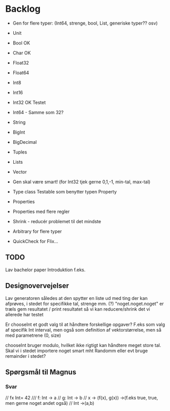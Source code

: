 # Backlog

* Gen for flere typer: (Int64, strenge, bool, List, generiske typer?? osv)
* Unit
* Bool OK
* Char OK
* Float32	
* Float64	
* Int8
* Int16
* Int32 OK Testet
* Int64 - Samme som 32?
* String 
* BigInt
* BigDecimal
* Tuples
* Lists
* Vector

* Gen skal være smart! (for Int32 tjek gerne 0,1,-1, min-tal, max-tal)

* Type class Testable som benytter typen Property
* Properties
* Properties med flere regler 

* Shrink - reducér problemet til det mindste

* Arbitrary for flere typer

* QuickCheck for Flix...

## TODO

Lav bachelor paper
Introduktion f.eks.




## Designovervejelser

Lav generatoren således at den spytter en liste ud med ting der kan afprøves, i stedet for specifikke tal, strenge mm. (?)
"noget.noget.noget" er træls
gem resultatet / print resultatet så vi kan reducere/shrink det vi allerede har testet

Er chooseInt et godt valg til at håndtere forskellige opgaver? F.eks som valg af specifik Int interval, men også som definition af vektorstørrelse, men så med parametrene (0, size)

chooseInt bruger modulo, hvilket ikke rigtigt kan håndtere meget store tal. Skal vi i stedet importere noget smart mht Randomm eller evt bruge remainder i stedet?

## Spørgsmål til Magnus


### Svar

// fx Int= 42
/// f: Int -> a
// g: Int -> b
// x -> (f(x), g(x)) ->(f.eks true, true, men gerne noget andet også)
// Int ->(a,b)